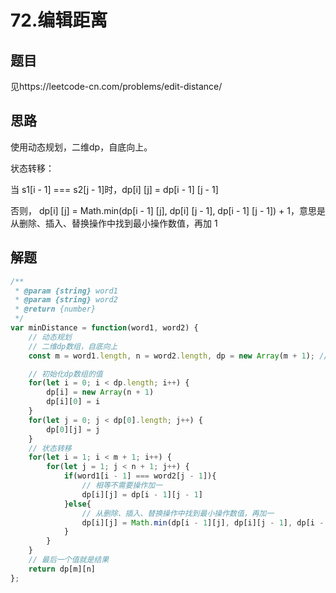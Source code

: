 # 72.编辑距离

## 题目

见https://leetcode-cn.com/problems/edit-distance/

## 思路

使用动态规划，二维dp，自底向上。

状态转移：

当 s1[i - 1] === s2[j - 1]时，dp[i] [j] = dp[i - 1] [j - 1]

否则， dp[i] [j] = Math.min(dp[i - 1] [j], dp[i] [j - 1], dp[i - 1] [j - 1]) + 1，意思是从删除、插入、替换操作中找到最小操作数值，再加 1 



## 解题

```javascript
/**
 * @param {string} word1
 * @param {string} word2
 * @return {number}
 */
var minDistance = function(word1, word2) {
    // 动态规划
    // 二维dp数组，自底向上
    const m = word1.length, n = word2.length, dp = new Array(m + 1); // 注意数组大小

    // 初始化dp数组的值
    for(let i = 0; i < dp.length; i++) {
        dp[i] = new Array(n + 1)
        dp[i][0] = i
    }
    for(let j = 0; j < dp[0].length; j++) {
        dp[0][j] = j
    }
    // 状态转移
    for(let i = 1; i < m + 1; i++) {
        for(let j = 1; j < n + 1; j++) {
            if(word1[i - 1] === word2[j - 1]){
                // 相等不需要操作加一
                dp[i][j] = dp[i - 1][j - 1]
            }else{
                // 从删除、插入、替换操作中找到最小操作数值，再加一
                dp[i][j] = Math.min(dp[i - 1][j], dp[i][j - 1], dp[i - 1][j - 1]) + 1
            }
        }
    }
    // 最后一个值就是结果
    return dp[m][n]
};
```